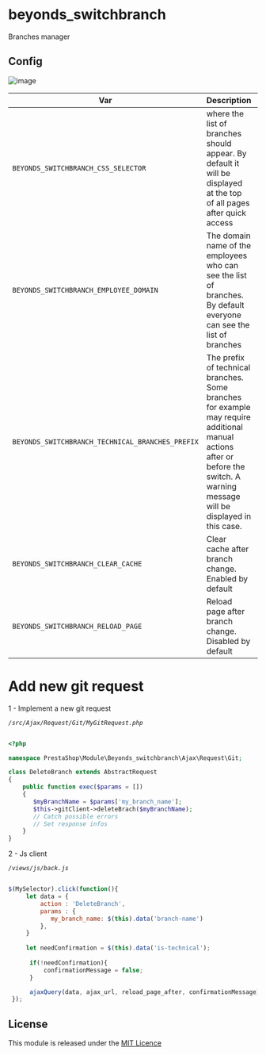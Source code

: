 # beyonds_switchbranch
Branches manager

## Config

![image](https://user-images.githubusercontent.com/16455155/151821224-0fcb8ed6-421a-42d7-a655-0e35d99639fc.png)

| Var                                             | Description                                       | Default
| ------------------------------------------------| --------------------------------------------------|------------------------
| `BEYONDS_SWITCHBRANCH_CSS_SELECTOR`               | where the list of branches should appear. By default it will be displayed at the top of all pages after quick access | `#header_quick`
| `BEYONDS_SWITCHBRANCH_EMPLOYEE_DOMAIN`            | The domain name of the employees who can see the list of branches. By default everyone can see the list of branches                                                  |    `null`
| `BEYONDS_SWITCHBRANCH_TECHNICAL_BRANCHES_PREFIX`  | The prefix of technical branches. Some branches for example may require additional manual actions after or before the switch. A warning message will be displayed in this case.                                           |   `dev/`,`tech/`    
| `BEYONDS_SWITCHBRANCH_CLEAR_CACHE`                | Clear cache after branch change. Enabled by default                                           | `true`
| `BEYONDS_SWITCHBRANCH_RELOAD_PAGE`                | Reload page after branch change. Disabled by default                                           | `false`



# Add new git request

1 - Implement a new git request 

*`/src/Ajax/Request/Git/MyGitRequest.php`*

```php

<?php

namespace PrestaShop\Module\Beyonds_switchbranch\Ajax\Request\Git;

class DeleteBranch extends AbstractRequest
{
    public function exec($params = [])
    {
       $myBranchName = $params['my_branch_name'];
       $this->gitClient->deleteBrach($myBranchName);
       // Catch possible errors
       // Set response infos 
    }
}

```

2 - Js client

*`/views/js/back.js`*

```js

$(MySelector).click(function(){
     let data = {
         action : 'DeleteBranch',
         params : {
            my_branch_name: $(this).data('branch-name')
         },
     }
     
     let needConfirmation = $(this).data('is-technical');
     
      if(!needConfirmation){
          confirmationMessage = false;
      }

      ajaxQuery(data, ajax_url, reload_page_after, confirmationMessage);
 });

```

## License

This module is released under the [MIT Licence](https://opensource.org/licenses/MIT)
